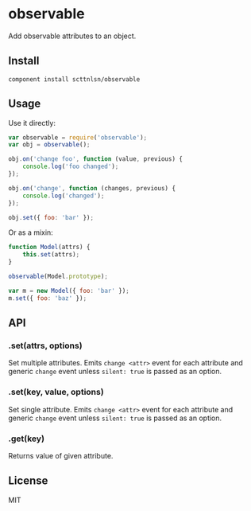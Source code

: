 observable
==========

Add observable attributes to an object.

## Install

    component install scttnlsn/observable

## Usage

Use it directly:

```js
var observable = require('observable');
var obj = observable();

obj.on('change foo', function (value, previous) {
    console.log('foo changed');
});

obj.on('change', function (changes, previous) {
    console.log('changed');
});

obj.set({ foo: 'bar' });
```

Or as a mixin:

```js
function Model(attrs) {
    this.set(attrs);
}

observable(Model.prototype);

var m = new Model({ foo: 'bar' });
m.set({ foo: 'baz' });
```

## API

### .set(attrs, options)

Set multiple attributes.  Emits `change <attr>` event for each attribute and generic `change` event unless `silent: true` is passed as an option.

### .set(key, value, options)

Set single attribute.  Emits `change <attr>` event for each attribute and generic `change` event unless `silent: true` is passed as an option.

### .get(key)

Returns value of given attribute.

## License

MIT